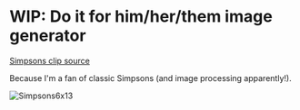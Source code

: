 # WIP: Do it for him/her/them image generator
[Simpsons clip source](https://www.youtube.com/watch?v=x2mS3uDqQL4) 

Because I'm a fan of classic Simpsons (and image processing apparently!).


![Simpsons6x13](https://user-images.githubusercontent.com/32837058/140639619-d02206b5-128b-424b-8b65-36c6b8a00ce1.jpeg)
